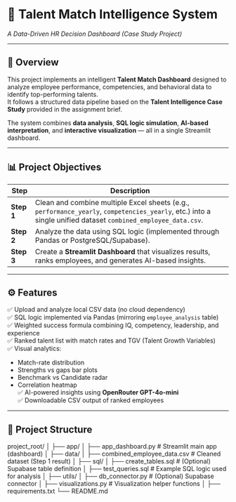 # 🎯 Talent Match Intelligence System  
_A Data-Driven HR Decision Dashboard (Case Study Project)_

---

## 🧩 Overview
This project implements an intelligent **Talent Match Dashboard** designed to analyze employee performance, competencies, and behavioral data to identify top-performing talents.  
It follows a structured data pipeline based on the **Talent Intelligence Case Study** provided in the assignment brief.

The system combines **data analysis**, **SQL logic simulation**, **AI-based interpretation**, and **interactive visualization** — all in a single Streamlit dashboard.

---

## 📊 Project Objectives
| Step | Description |
|------|--------------|
| **Step 1** | Clean and combine multiple Excel sheets (e.g., `performance_yearly`, `competencies_yearly`, etc.) into a single unified dataset `combined_employee_data.csv`. |
| **Step 2** | Analyze the data using SQL logic (implemented through Pandas or PostgreSQL/Supabase). |
| **Step 3** | Create a **Streamlit Dashboard** that visualizes results, ranks employees, and generates AI-based insights. |

---

## ⚙️ Features

✅ Upload and analyze local CSV data (no cloud dependency)  
✅ SQL logic implemented via Pandas (mirroring `employee_analysis` table)  
✅ Weighted success formula combining IQ, competency, leadership, and experience  
✅ Ranked talent list with match rates and TGV (Talent Growth Variables)  
✅ Visual analytics:  
- Match-rate distribution  
- Strengths vs gaps bar plots  
- Benchmark vs Candidate radar  
- Correlation heatmap  
✅ AI-powered insights using **OpenRouter GPT-4o-mini**  
✅ Downloadable CSV output of ranked employees  

---

## 🧱 Project Structure

project_root/
│
├── app/
│ ├── app_dashboard.py # Streamlit main app (dashboard)
│
├── data/
│ ├── combined_employee_data.csv # Cleaned dataset (Step 1 result)
│
├── sql/
│ ├── create_tables.sql # (Optional) Supabase table definition
│ ├── test_queries.sql # Example SQL logic used for analysis
│
├── utils/
│ ├── db_connector.py # (Optional) Supabase connector
│ ├── visualizations.py # Visualization helper functions
│
├── requirements.txt
└── README.md

